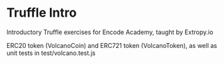 # Truffle Intro

Introductory Truffle exercises for Encode Academy, taught by Extropy.io

ERC20 token (VolcanoCoin) and ERC721 token (VolcanoToken), as well as unit tests in test/volcano.test.js
